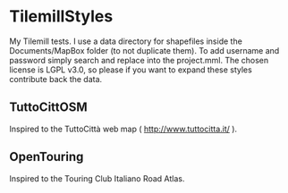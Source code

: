 TilemillStyles
==============

My Tilemill tests.
I use a data directory for shapefiles inside the Documents/MapBox folder (to not duplicate them).
To add username and password simply search and replace into the project.mml.
The chosen license is LGPL v3.0, so please if you want to expand these styles contribute back the data.

TuttoCittOSM
--------
Inspired to the TuttoCittà web map ( http://www.tuttocitta.it/ ).

OpenTouring
---------
Inspired to the Touring Club Italiano Road Atlas.